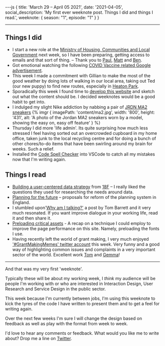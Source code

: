 ---js
{
title: 'March 29 &ndash; April 05 2021',
date: '2021-04-05',
social_description: 'My first ever weeknote post. Things I did and things I read.',
weeknote: {
season: "1",
episode: "1"
}
}

---

## Things I did

- I start a new role at the [Ministry of Housing, Communities and Local Government](https://www.gov.uk/government/organisations/ministry-of-housing-communities-and-local-government) next week, so I have been preparing, getting access to emails and that sort of thing. &ndash; Thank you to [Paul](https://twitter.com/psd), [Matt](https://twitter.com/mattlucht) and [Ben](https://twitter.com/BforBen).
- Got emotional watching the following [COVID Vaccine related Google advertisement](https://www.youtube.com/watch?v=F4kZQGCqaDI).
- This week I made a commitment with Gillian to make the most of the good weather by doing lots of walking in our local area, taking out Ted (our new puppy) to find new routes, especially in [Heaton Park](https://en.wikipedia.org/wiki/Heaton_Park).
- Sporadically this week I found time to [develop this website](https://github.com/paulmsmith/website) and sketch out what the content should be. I decided weeknotes would be a good habit to get into.
- I indulged my slight Nike addiction by nabbing a pair of [JRDN MA2 sneakers](https://www.nike.com/gb/t/jordan-ma2-greatest-gift-shoe-JCCWnC/CV8122-002) {% imgr { imagePath: 'content/ma2.jpg', width: '800', height: '431', alt: 'A photo of the Jordan MA2 sneakers worn by a model, showing the easy on, easy off feature' } %}
- Thursday I did more 'life admin'. Its quite surprising how much less stressed I feel having sorted out an overcrowded cupboard in my home office, taken junk to the local recycling centre and for doing a bunch of other chores/to-do items that have been swirling around my brain for weeks. Such a relief.
- Installed the [Code Spell Checker](https://marketplace.visualstudio.com/items?itemName=streetsidesoftware.code-spell-checker) into VSCode to catch all my mistakes now that I'm writing again.

## Things I read

- [Building a user-centered data strategy](https://18f.gsa.gov/2021/04/01/building_a_user-centered_data_strategy/) from [18F](https://18f.gsa.gov) &ndash; I really liked the questions they used for researching the needs around data.
- [Planning for the future](https://www.gov.uk/government/consultations/planning-for-the-future/planning-for-the-future) &ndash; proposals for reform of the planning system in England.
- I stumbled upon'[Why am I talking?'](https://medium.com/@tombarrett/why-am-i-talking-1ca0e92bb359) a post by Tom Barrett and it very much resonated. If you want improve dialogue in your working life, read it and then share it.
- [Preloading critical assets](https://web.dev/preload-critical-assets/) - A recap on a technique I could employ to improve the page performance on this site. Namely, preloading the fonts I use.
- Having recently left the world of grant making, I very much enjoyed ['#GrantMakingMemes' twitter account](https://twitter.com/GrantmakinMemes) this week. Very funny and a good way of highlighting common issues and complaints in a very important sector of the world. Excellent work [Tom](https://twitter.com/steiny) and [Gemma](https://twitter.com/GemmaCBull)!

---

And that was my very first 'weeknote'.

Typically these will be about my working week, I _think_ my audience will be people I'm working with or who are interested in Interaction Design, User Research and Service Design in the public sector.

This week because I'm currently between jobs, I'm using this weeknote to kick the tyres of the code I have written to present them and to get a feel for writing again.

Over the next few weeks I'm sure I will change the design based on feedback as well as play with the format from week to week.

I'd love to hear any comments or feedback. What would you like me to write about? Drop me a line on [Twitter](https://twitter.com/paulmsmith).
